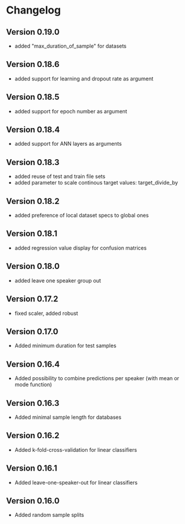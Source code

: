 Changelog
=========

Version 0.19.0
-------------

* added "max_duration_of_sample" for datasets


Version 0.18.6
-------------

* added support for learning and dropout rate as argument


Version 0.18.5
-------------

* added support for epoch number as argument
  
Version 0.18.4
-------------

* added support for ANN layers as arguments

Version 0.18.3
-------------

* added reuse of test and train file sets
* added parameter to scale continous target values: target_divide_by


Version 0.18.2
-------------

* added preference of local dataset specs to global ones
  
Version 0.18.1
-------------

* added regression value display for confusion matrices

Version 0.18.0
-------------

* added leave one speaker group out

Version 0.17.2
-------------

* fixed scaler, added robust



Version 0.17.0
-------------

* Added minimum duration for test samples


Version 0.16.4
-------------

* Added possibility to combine predictions per speaker (with mean or mode function)

Version 0.16.3
-------------

* Added minimal sample length for databases


Version 0.16.2
-------------

* Added k-fold-cross-validation for linear classifiers

Version 0.16.1
-------------

* Added leave-one-speaker-out for linear classifiers


Version 0.16.0
-------------

* Added random sample splits

